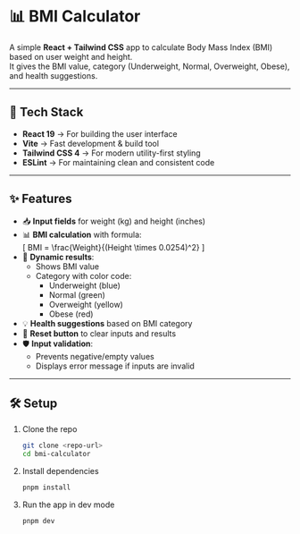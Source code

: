 # 📊 BMI Calculator

A simple **React + Tailwind CSS** app to calculate Body Mass Index (BMI) based on user weight and height.  
It gives the BMI value, category (Underweight, Normal, Overweight, Obese), and health suggestions.

---

## 🚀 Tech Stack

- **React 19** → For building the user interface  
- **Vite** → Fast development & build tool  
- **Tailwind CSS 4** → For modern utility-first styling  
- **ESLint** → For maintaining clean and consistent code  

---

## ✨ Features

- 📥 **Input fields** for weight (kg) and height (inches)  
- 📊 **BMI calculation** with formula:  
  \[
  BMI = \frac{Weight}{(Height \times 0.0254)^2}
  \]  
- 🎨 **Dynamic results**:
  - Shows BMI value
  - Category with color code:
    - Underweight (blue)
    - Normal (green)
    - Overweight (yellow)
    - Obese (red)
- 💡 **Health suggestions** based on BMI category  
- 🔄 **Reset button** to clear inputs and results  
- 🛡 **Input validation**:
  - Prevents negative/empty values
  - Displays error message if inputs are invalid  

---

## 🛠 Setup

1. Clone the repo  
   ```bash
   git clone <repo-url>
   cd bmi-calculator

2. Install dependencies
    ```bash
    pnpm install

3. Run the app in dev mode
    ```bash
    pnpm dev